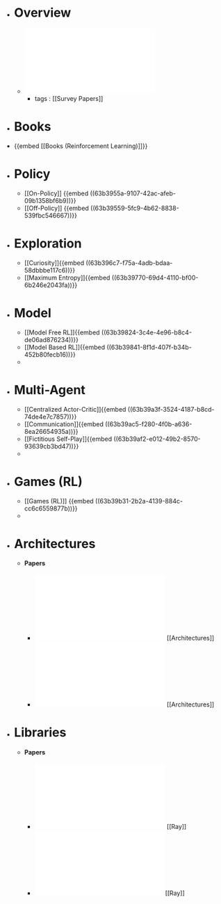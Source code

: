 - # Overview
	- ![A Brief Survey of Deep Reinforcement Learning.pdf](../assets/A_Brief_Survey_of_Deep_Reinforcement_Learning_1672627313337_0.pdf)
		- tags : [[Survey Papers]]
- # Books
- {{embed [[Books (Reinforcement Learning)]]}}
- # Policy
	- [[On-Policy]] {{embed ((63b3955a-9107-42ac-afeb-09b1358bf6b9))}}
	- [[Off-Policy]] {{embed ((63b39559-5fc9-4b62-8838-539fbc546667))}}
- # Exploration
	- [[Curiosity]]{{embed ((63b396c7-f75a-4adb-bdaa-58dbbbe117c6))}}
	- [[Maximum Entropy]]{{embed ((63b39770-69d4-4110-bf00-6b246e2043fa))}}
- # Model
	- [[Model Free RL]]{{embed ((63b39824-3c4e-4e96-b8c4-de06ad876234))}}
	- [[Model Based RL]]{{embed ((63b39841-8f1d-407f-b34b-452b80fecb16))}}
	-
- # Multi-Agent
	- [[Centralized Actor-Critic]]{{embed ((63b39a3f-3524-4187-b8cd-74de4e7c7857))}}
	- [[Communication]]{{embed ((63b39ac5-f280-4f0b-a636-8ea26654935a))}}
	- [[Fictitious Self-Play]]{{embed ((63b39af2-e012-49b2-8570-93639cb3bd47))}}
	-
- # Games (RL)
	- [[Games (RL)]] {{embed ((63b39b31-2b2a-4139-884c-cc6c6559877b))}}
	-
- # Architectures
	- #### Papers
		- ![Asynchronous Methods for Deep Reinforcement Learning.pdf](../assets/Asynchronous_Methods_for_Deep_Reinforcement_Learning_1672677904946_0.pdf) [[Architectures]]
		- ![Sample Factory - Egocentric 3D Control from Pixels at 100000 FPS with Asynchronous Reinforcement Learning.pdf](../assets/Sample_Factory_-_Egocentric_3D_Control_from_Pixels_at_100000_FPS_with_Asynchronous_Reinforcement_Learning_1672677909938_0.pdf) [[Architectures]]
- # Libraries
	- #### Papers
		- ![RLlib - Abstractions for Distributed Reinforcement Learning.pdf](../assets/RLlib_-_Abstractions_for_Distributed_Reinforcement_Learning_1672677101916_0.pdf) [[Ray]]
		- ![Tianshou - a Highly Modularized Deep Reinforcement Learning Library.pdf](../assets/Tianshou_-_a_Highly_Modularized_Deep_Reinforcement_Learning_Library_1672677194957_0.pdf)[[Ray]]